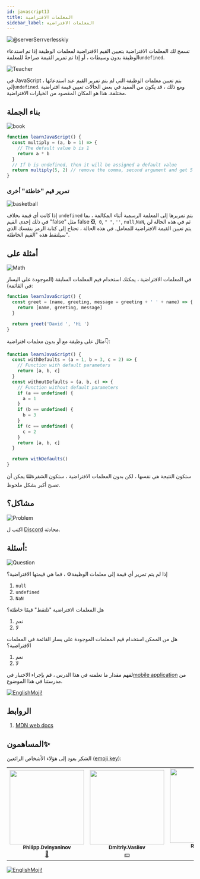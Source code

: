 ```yaml
---
id: javascript13
title: المعلمات الافتراضية
sidebar_label: المعلمات الافتراضية
---
```


![@serverSerrverlesskiy](/img/javascript/headers/25.jpg)

تسمح لك المعلمات الافتراضية بتعيين القيم الافتراضية لمعلمات الوظيفة إذا تم استدعاء الوظيفة بدون وسيطات ، أو إذا تم تمرير القيمة صراحةً للمعلمة`undefined`.

![Teacher](https://media.giphy.com/media/3ohc10nduj1irsuzgA/giphy.gif)

في JavaScript ، يتم تعيين معلمات الوظيفة التي لم يتم تمرير القيم عند استدعائها إلى`undefined`. ومع ذلك ، قد يكون من المفيد في بعض الحالات تعيين قيمة افتراضية مختلفة. هذا هو المكان المقصود من الخيارات الافتراضية.

## بناء الجملة

![book](https://media.giphy.com/media/l0HlOBZcl7sbV6LnO/giphy.gif)

```jsx live
function learnJavaScript() {
  const multiply = (a, b = 1) => {
    // The default value b is 1
    return a * b
  }
  // If b is undefined, then it will be assigned a default value
  return multiply(5, 2) // remove the comma, second argument and get 5 + 1
}
```

### تمرير قيم "خاطئة" أخرى

![basketball](https://media.giphy.com/media/3oEdv5e5Zd2gsczAhG/giphy.gif)

إذا كانت أي قيمة بخلاف `undefined` يتم تمريرها إلى المعلمة الرسمية أثناء المكالمة ، بما في ذلك إحدى القيم "false" مثل false ❎,` 0`, `" "`, `''`, `null`,`NaN`, ثم في هذه الحالة لن يتم تعيين القيمة الافتراضية للمعامل. في هذه الحالة ، تحتاج إلى كتابة الرمز بنفسك الذي سيلتقط هذه "القيم الخاطئة".

## أمثلة على

![Math](https://media.giphy.com/media/xT1Ra5h24Eliux3UVq/giphy.gif)

في المعلمات الافتراضية ، يمكنك استخدام قيم المعلمات السابقة (الموجودة على اليسار في القائمة):

```jsx live
function learnJavaScript() {
  const greet = (name, greeting, message = greeting + ' ' + name) => {
    return [name, greeting, message]
  }

  return greet('David ', 'Hi ')
}
```

مثال على وظيفة مع أو بدون معلمات افتراضية👇:

```jsx live
function learnJavaScript() {
  const withDefaults = (a = 1, b = 3, c = 2) => {
    // Function with default parameters
    return [a, b, c]
  }
  const withoutDefaults = (a, b, c) => {
    // Function without default parameters
    if (a == undefined) {
      a = 1
    }
    if (b == undefined) {
      b = 3
    }
    if (c == undefined) {
      c = 2
    }
    return [a, b, c]
  }

  return withDefaults()
}
```

ستكون النتيجة هي نفسها ، لكن بدون المعلمات الافتراضية ، ستكون الشفرة📟 يمكن أن تصبح أكبر بشكل ملحوظ.

## مشاكل؟

![Problem](https://media.giphy.com/media/xTiTnGeUsWOEwsGoG4/giphy.gif)

اكتب ل [Discord](https://discord.gg/6GDAfXn) محادثة.

## أسئلة:

![Question](https://media.giphy.com/media/l0HlRnAWXxn0MhKLK/giphy.gif)

إذا لم يتم تمرير أي قيمة إلى معلمات الوظيفة⚙️ ، فما هي قيمتها الافتراضية؟

1. `null`
2. `undefined`
3. `NaN`

هل المعلمات الافتراضية "تلتقط" قيمًا خاطئة؟
1. نعم
2. لا

هل من الممكن استخدام قيم المعلمات الموجودة على يسار القائمة في المعلمات الافتراضية؟

1. نعم
2. لا

لفهم مقدار ما تعلمته في هذا الدرس ، قم بإجراء الاختبار في[mobile application](http://onelink.to/njhc95) من مدرستنا في هذا الموضوع.

[![EnglishMoji!](/img/logo/englishmoji.png)](https://apps.apple.com/kz/app/englishmoji/id6450254885)

## الروابط

1.  [MDN web docs](https://developer.mozilla.org/en/docs/Web/JavaScript/Reference/Functions/Default_parameters)

## المساهمون✨

الشكر يعود إلى هؤلاء الأشخاص الرائعين ([emoji key](https://allcontributors.org/docs/en/emoji-key)):

<!-- ALL-CONTRIBUTORS-LIST:START - Do not remove or modify this section -->
<!-- prettier-ignore-start -->
<!-- markdownlint-disable -->
<table>
  <tr>
    <td align="center"><a href="https://github.com/FELiX-RN"><img src="https://avatars0.githubusercontent.com/u/72006627?v=4?s=200" width="200px;" alt=""/><br /><sub><b>Philipp Dvinyaninov</b></sub></a><br /><a href="https://github.com/gHashTag/react-native-village/commits?author=FELiX-RN" title="Documentation">📖</a></td>
    <td align="center"><a href="https://fullstackserverless.github.io/"><img src="https://avatars0.githubusercontent.com/u/6774813?v=4?s=200" width="200px;" alt=""/><br /><sub><b>Dmitriy Vasilev</b></sub></a><br /><a href="#financial-gHashTag" title="Financial">💵</a></td>
    <td align="center"><a href="https://github.com/Resoner2005"><img src="https://avatars1.githubusercontent.com/u/75675814?v=4?s=200" width="200px;" alt=""/><br /><sub><b>Resoner2005</b></sub></a><br /><a href="https://github.com/gHashTag/react-native-village/issues?q=author%3AResoner2005" title="Bug reports">🐛 🎨 🖋</a></td>
    <td align="center"><a href="https://github.com/Navernoss"><img src="https://avatars0.githubusercontent.com/u/75784137?v=4?s=200" width="200px;" alt=""/><br /><sub><b>Navernoss</b></sub></a><br /><a href="#content-Navernoss" title="Content">🖋 🐛 🎨 </a></td>
  </tr>
  
</table>

<!-- markdownlint-restore -->
<!-- prettier-ignore-end -->

<!-- ALL-CONTRIBUTORS-LIST:END -->

[![EnglishMoji!](/img/logo/englishmoji.png)](https://apps.apple.com/kz/app/englishmoji/id6450254885)
